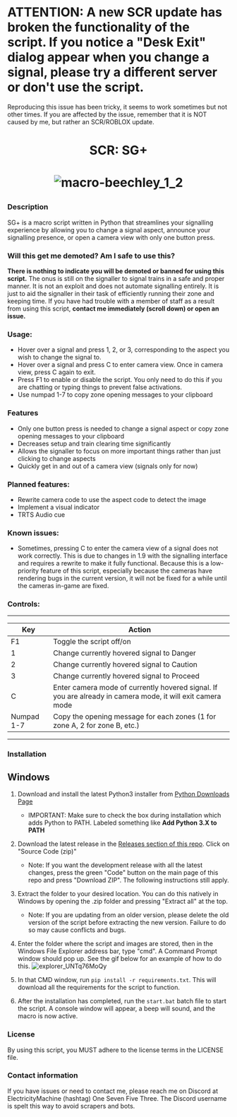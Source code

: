 <h1><b> ATTENTION: A new SCR update has broken the functionality of the script. If you notice a "Desk Exit" dialog appear when you change a signal, please try a different server or don't use the script. </b></h1>

Reproducing this issue has been tricky, it seems to work sometimes but not other times. If you are affected by the issue, remember that it is NOT caused by me, but rather an SCR/ROBLOX update.

<h1 align="center">SCR: SG+</h1>

<h1 align="center">
   
   ![macro-beechley_1_2](https://user-images.githubusercontent.com/47489506/165611305-da7b72a5-1492-4db0-b37a-3ce81f1aad22.gif)

</h1>


### Description
SG+ is a macro script written in Python that streamlines your signalling experience by allowing you to change a signal aspect, announce your signalling presence, or open a camera view with only one button press.

### Will this get me demoted? Am I safe to use this?
**There is nothing to indicate you will be demoted or banned for using this script.** The onus is still on the signaller to signal trains in a safe and proper manner. It is not an exploit and does not automate signalling entirely. It is just to aid the signaller in their task of efficiently running their zone and keeping time. If you have had trouble with a member of staff as a result from using this script, **contact me immediately (scroll down) or open an issue.**

### Usage:
- Hover over a signal and press 1, 2, or 3, corresponding to the aspect you wish to change the signal to.
- Hover over a signal and press C to enter camera view. Once in camera view, press C again to exit.
- Press F1 to enable or disable the script. You only need to do this if you are chatting or typing things to prevent false activations.
- Use numpad 1-7 to copy zone opening messages to your clipboard

### Features
- Only one button press is needed to change a signal aspect or copy zone opening messages to your clipboard
- Decreases setup and train clearing time significantly
- Allows the signaller to focus on more important things rather than just clicking to change aspects
- Quickly get in and out of a camera view (signals only for now)

### Planned features:
- Rewrite camera code to use the aspect code to detect the image
- Implement a visual indicator
- TRTS Audio cue 

### Known issues:
- Sometimes, pressing C to enter the camera view of a signal does not work correctly. This is due to changes in 1.9 with the signalling interface and requires a rewrite to make it fully functional. Because this is a low-priority feature of this script, especially because the cameras have rendering bugs in the current version, it will not be fixed for a while until the cameras in-game are fixed.

### Controls:

---
|Key|Action|
|---|---|
|F1|Toggle the script off/on|
|1|Change currently hovered signal to Danger|
|2|Change currently hovered signal to Caution|
|3|Change currently hovered signal to Proceed|
|C|Enter camera mode of currently hovered signal. If you are already in camera mode, it will exit camera mode|
|Numpad 1-7|Copy the opening message for each zones (1 for zone A, 2 for zone B, etc.)|
---

### **Installation**

## Windows
1. Download and install the latest Python3 installer from [Python Downloads Page](https://www.python.org/downloads/)
   - IMPORTANT: Make sure to check the box during installation which adds Python to PATH. Labeled something like **Add Python 3.X to PATH**
2. Download the latest release in the [Releases section of this repo](https://github.com/ElectricityMachine/SCR-SGPlus/releases/). Click on "Source Code (zip)"
   - Note: If you want the development release with all the latest changes, press the green "Code" button on the main page of this repo and press "Download ZIP". The following instructions still apply.
4. Extract the folder to your desired location. You can do this natively in Windows by opening the .zip folder and pressing "Extract all" at the top.
   - Note: If you are updating from an older version, please delete the old version of the script before extracting the new version. Failure to do so may cause conflicts and bugs.
5. Enter the folder where the script and images are stored, then in the Windows File Explorer address bar, type "cmd". A Command Prompt window should pop up. See the gif below for an example of how to do this. ![explorer_UNTq76MoQy](https://user-images.githubusercontent.com/47489506/181626707-6f58a2b6-e9e4-423e-9cb8-15d2add19cc7.gif)

6. In that CMD window, run ``pip install -r requirements.txt``. This will download all the requirements for the script to function.
7. After the installation has completed, run the ``start.bat`` batch file to start the script. A console window will appear, a beep will sound, and the macro is now active.

### License
By using this script, you MUST adhere to the license terms in the LICENSE file.

### Contact information
If you have issues or need to contact me, please reach me on Discord at ElectricityMachine (hashtag) One Seven Five Three. The Discord username is spelt this way to avoid scrapers and bots.
